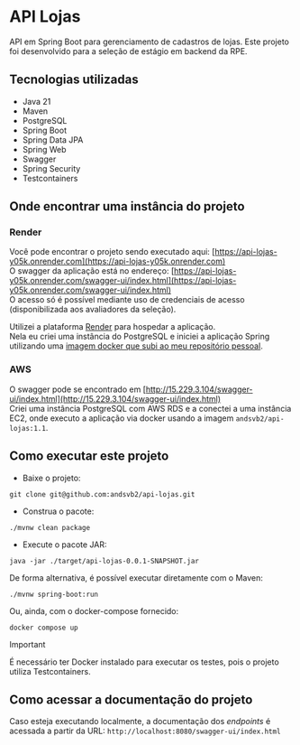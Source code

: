 # API Lojas

API em Spring Boot para gerenciamento de cadastros de lojas.
Este projeto foi desenvolvido para a seleção de estágio em backend da RPE.

## Tecnologias utilizadas
- Java 21
- Maven
- PostgreSQL
- Spring Boot
- Spring Data JPA
- Spring Web
- Swagger
- Spring Security
- Testcontainers

## Onde encontrar uma instância do projeto

### Render

Você pode encontrar o projeto sendo executado aqui: [https://api-lojas-y05k.onrender.com](https://api-lojas-y05k.onrender.com)  
O swagger da aplicação está no endereço: [https://api-lojas-y05k.onrender.com/swagger-ui/index.html](https://api-lojas-y05k.onrender.com/swagger-ui/index.html)  
O acesso só é possível mediante uso de credenciais de acesso (disponibilizada aos avaliadores da seleção).

Utilizei a plataforma [Render](https://render.com/) para hospedar a aplicação.  
Nela eu criei uma instância do PostgreSQL e iniciei a aplicação Spring utilizando uma [imagem docker que subi ao meu repositório pessoal](https://hub.docker.com/r/andsvb2/api-lojas).

### AWS

O swagger pode se encontrado em [http://15.229.3.104/swagger-ui/index.html](http://15.229.3.104/swagger-ui/index.html)  
Criei uma instância PostgreSQL com AWS RDS e a conectei a uma instância EC2, onde executo a aplicação via docker usando a
imagem `andsvb2/api-lojas:1.1`.

## Como executar este projeto

- Baixe o projeto:
```shell
git clone git@github.com:andsvb2/api-lojas.git
```
- Construa o pacote:
```shell
./mvnw clean package
```
- Execute o pacote JAR:
```shell
java -jar ./target/api-lojas-0.0.1-SNAPSHOT.jar
```

De forma alternativa, é possível executar diretamente com o Maven:
```shell
./mvnw spring-boot:run
```

Ou, ainda, com o docker-compose fornecido:
 ```shell
docker compose up
```

> [!IMPORTANT]
> É necessário ter Docker instalado para executar os testes, pois o projeto utiliza Testcontainers. 
 
## Como acessar a documentação do projeto
Caso esteja executando localmente, a documentação dos _endpoints_ é acessada a partir da URL:
``http://localhost:8080/swagger-ui/index.html``